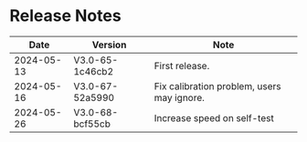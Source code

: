# Release Notes

|Date|Version|Note|
|-|-|-|
|2024-05-13|V3.0-65-1c46cb2|First release.|
|2024-05-16|V3.0-67-52a5990|Fix calibration problem, users may ignore.|
|2024-05-26|V3.0-68-bcf55cb|Increase speed on self-test|
